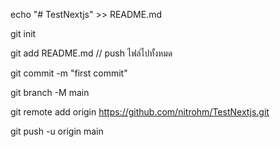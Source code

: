 echo "# TestNextjs" >> README.md

git init

git add README.md           // push ไฟล์ไปทั้งหมด

git commit -m "first commit"

git branch -M main

git remote add origin https://github.com/nitrohm/TestNextjs.git

git push -u origin main

